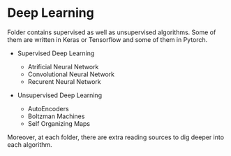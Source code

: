 # Deep Learning

Folder contains supervised as well as unsupervised algorithms. Some of them are written in Keras or Tensorflow and some of them in Pytorch.

* Supervised Deep Learning

    * Atrificial Neural Network
    * Convolutional Neural Network
    * Recurent Neural Network


* Unsupervised Deep Learning

    * AutoEncoders
    * Boltzman Machines
    * Self Organizing Maps


Moreover, at each folder, there are extra reading sources to dig deeper into each algorithm.

